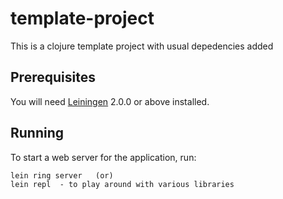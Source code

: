 # template-project

This is a clojure template project with usual depedencies added

## Prerequisites

You will need [Leiningen][] 2.0.0 or above installed.

[leiningen]: https://github.com/technomancy/leiningen

## Running

To start a web server for the application, run:

    lein ring server   (or)
	lein repl  - to play around with various libraries



